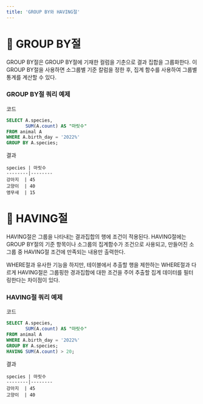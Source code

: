 ```yaml
---
title: 'GROUP BY와 HAVING절'
---
```

# 🐬 GROUP BY절
GROUP BY절은 GROUP BY절에 기재한 컬럼을 기춘으로 결과 집합을 그룹화한다. 이 GROUP BY절을 사용하면 소그룹별 기준 칼럼을 정한 후, 집계 함수를 사용하여 그룹별 통계를 계산할 수 있다. 

### GROUP BY절 쿼리 예제
코드
```sql
SELECT A.species, 
       SUM(A.count) AS "마릿수"
FROM animal A
WHERE A.birth_day = '2022%'
GROUP BY A.species;
```
결과
```
species | 마릿수
--------|--------
강아지  | 45
고양이  | 40
앵무새  | 15
```

# 🐬 HAVING절
<p>
HAVING절은 그룹을 나타내는 결과집합의 행에 조건이 적용된다. HAVING절에는 GROUP BY절의 기준 항목이나 소그룹의 집계함수가 조건으로 사용되고, 만들어진 소그룹 중 HAVING절 조건에 만족되는 내용만 출력한다.
</p>
<p>
WHERE절과 유사한 기능을 하지만, 테이블에서 추출할 행을 제한하는 WHERE절과 다르게 HAVING절은 그룹핑한 경과집합에 대한 조건을 주어 추출할 집계 데이터를 필터링한다는 차이점이 있다.
</p>

### HAVING절 쿼리 예제
코드
```sql
SELECT A.species, 
       SUM(A.count) AS "마릿수"
FROM animal A
WHERE A.birth_day = '2022%'
GROUP BY A.species;
HAVING SUM(A.count) > 20;
```
결과
```
species | 마릿수
--------|--------
강아지  | 45
고양이  | 40
```